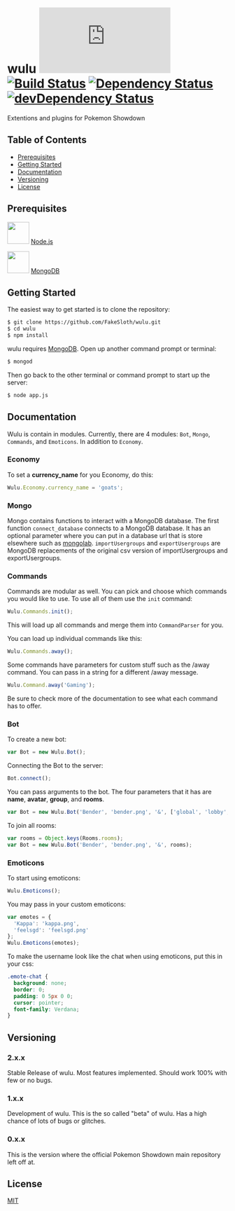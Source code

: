 # wulu [![Version][changelog]][version] [![Build Status][travis-link]][travis-img] [![Dependency Status][deps-link]][deps-img] [![devDependency Status][dev-link]][dev-img]

[version]: https://img.shields.io/badge/version-1.6.2-orange.svg
[changelog]: https://github.com/FakeSloth/wulu/blob/master/CHANGELOG.md
[travis-link]: https://travis-ci.org/FakeSloth/wulu.svg?branch=master
[travis-img]: https://travis-ci.org/FakeSloth/wulu
[deps-link]: https://david-dm.org/FakeSloth/wulu.svg
[deps-img]: https://david-dm.org/FakeSloth/wulu
[dev-link]: https://david-dm.org/FakeSloth/wulu/dev-status.svg
[dev-img]: https://david-dm.org/FakeSloth/wulu#info=devDependencies

Extentions and plugins for Pokemon Showdown

Table of Contents
-----------------

- [Prerequisites](#prerequisites)
- [Getting Started](#getting-started)
- [Documentation](#documentation)
- [Versioning](#versioning)
- [License](#license)

Prerequisites
-------------

<img src="http://nodejs.org/images/logos/nodejs.png" height="50"> [Node.js](http://nodejs.org)

<img src="http://www.mongodb.com/sites/mongodb.com/files/media/mongodb-logo-rgb.jpeg" height="50"> [MongoDB](http://www.mongodb.org/downloads)

Getting Started
---------------

The easiest way to get started is to clone the repository:

```bash
$ git clone https://github.com/FakeSloth/wulu.git
$ cd wulu
$ npm install
```

wulu requires [MongoDB](http://www.mongodb.com). Open up
another command prompt or terminal:

```bash
$ mongod
```

Then go back to the other terminal or command prompt to start up the server:

```bash
$ node app.js
```

Documentation
-------------

Wulu is contain in modules. Currently, there are 4 modules: `Bot`, `Mongo`,
`Commands`, and `Emoticons`. In addition to `Economy`.

### Economy

To set a __currency_name__ for you Economy, do this:

```js
Wulu.Economy.currency_name = 'goats';
```

### Mongo

Mongo contains functions to interact with a MongoDB database. The first
function `connect_database` connects to a MongoDB database. It has an optional
parameter where you can put in a database url that is store elsewhere such as
[mongolab](https://mongolab.com).
`importUsergroups` and `exportUsergroups` are MongoDB replacements of the
original csv version of importUsergroups and exportUsergroups.

### Commands

Commands are modular as well. You can pick and choose which commands you would
like to use. To use all of them use the `init` command:

```js
Wulu.Commands.init();
```

This will load up all commands and merge them into `CommandParser` for you.

You can load up individual commands like this:

```js
Wulu.Commands.away();
```

Some commands have parameters for custom stuff such as the /away command. You
can pass in a string for a different /away message.

```js
Wulu.Command.away('Gaming');
```

Be sure to check more of the documentation to see what each command has to
offer.

### Bot

To create a new bot:

```js
var Bot = new Wulu.Bot();
```

Connecting the Bot to the server:

```js
Bot.connect();
```

You can pass arguments to the bot. The four parameters that it has are __name__,
__avatar__, __group__, and __rooms__.

```js
var Bot = new Wulu.Bot('Bender', 'bender.png', '&', ['global', 'lobby', 'tournaments']);
```

To join all rooms:

```js
var rooms = Object.keys(Rooms.rooms);
var Bot = new Wulu.Bot('Bender', 'bender.png', '&', rooms);
```

### Emoticons

To start using emoticons:

```js
Wulu.Emoticons();
```

You may pass in your custom emoticons:

```js
var emotes = {
  'Kappa': 'kappa.png',
  'feelsgd': 'feelsgd.png'
};
Wulu.Emoticons(emotes);
```

To make the username look like the chat when using emoticons, put this in your css:

```css
.emote-chat {
  background: none;
  border: 0;
  padding: 0 5px 0 0;
  cursor: pointer;
  font-family: Verdana;
}
```

Versioning
----------

### 2.x.x

Stable Release of wulu. Most features implemented. Should work 100% with few 
or no bugs.

### 1.x.x

Development of wulu. This is the so called "beta" of wulu. Has a high chance 
of lots of bugs or glitches.

### 0.x.x

This is the version where the official Pokemon Showdown main repository left off at.

License
-------

[MIT](LICENSE)
